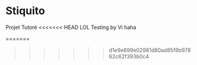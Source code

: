 # Stiquito
Projet Tutoré
<<<<<<< HEAD
LOL
Testing by Vi 
haha

=======
>>>>>>> d1e9e899e02981d80ad85f8b97862c62f393b0c4
